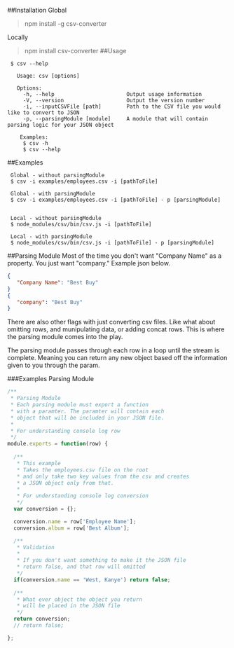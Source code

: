 ##Installation
Global
>npm install -g csv-converter

Locally
>npm install csv-converter
##Usage

```  
 $ csv --help

   Usage: csv [options]

   Options:
     -h, --help                       Output usage information
     -V, --version                    Output the version number
     -i, --inputCSVFile [path]        Path to the CSV file you would like to convert to JSON
     -p, --parsingModule [module]     A module that will contain parsing logic for your JSON object
     
    Examples:
     $ csv -h
     $ csv --help

```

##Examples
```
 Global - without parsingModule
 $ csv -i examples/employees.csv -i [pathToFile]
 
 Global - with parsingModule
 $ csv -i examples/employees.csv -i [pathToFile] - p [parsingModule]
 
 
 Local - without parsingModule
 $ node_modules/csv/bin/csv.js -i [pathToFile]
 
 Local - with parsingModule
 $ node_modules/csv/bin/csv.js -i [pathToFile] - p [parsingModule]
```

##Parsing Module
Most of the time you don't want "Company Name" as a property. You just want "company." Example json below.
```json
{
   "Company Name": "Best Buy"
}
{
   "company": "Best Buy"
}
```

There are also other flags with just converting csv files. Like what about omitting rows, and munipulating data, or adding concat rows. This is where the parsing module comes into the play.

The parsing module passes through each row in a loop until the stream is complete. Meaning you can return any new object based off the information given to you through the param.

###Examples Parsing Module
```js
/**
 * Parsing Module
 * Each parsing module must export a function
 * with a paramter. The paramter will contain each
 * object that will be included in your JSON file.
 * 
 * For understanding console log row
 */
module.exports = function(row) {
  
  /**
   * This example 
   * Takes the employees.csv file on the root
   * and only take two key values from the csv and creates
   * a JSON object only from that.
   * 
   * For understanding console log conversion
   */
  var conversion = {};

  conversion.name = row['Employee Name'];
  conversion.album = row['Best Album'];

  /**
   * Validation
   *
   * If you don't want something to make it the JSON file
   * return false, and that row will omitted
   */
  if(conversion.name == 'West, Kanye') return false;
 
  /**
   * What ever object the object you return
   * will be placed in the JSON file
   */
  return conversion;
  // return false;

};
```
